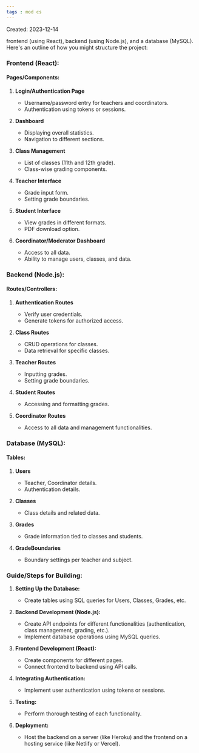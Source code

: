 ```yaml
---
tags : mod cs
---
```

Created: 2023-12-14


frontend (using React), backend (using Node.js), and a database (MySQL). Here's an outline of how you might structure the project:

### Frontend (React):

#### Pages/Components:

1. **Login/Authentication Page**
    
    - Username/password entry for teachers and coordinators.
    - Authentication using tokens or sessions.
2. **Dashboard**
    
    - Displaying overall statistics.
    - Navigation to different sections.
3. **Class Management**
    
    - List of classes (11th and 12th grade).
    - Class-wise grading components.
4. **Teacher Interface**
    
    - Grade input form.
    - Setting grade boundaries.
5. **Student Interface**
    
    - View grades in different formats.
    - PDF download option.
6. **Coordinator/Moderator Dashboard**
    
    - Access to all data.
    - Ability to manage users, classes, and data.

### Backend (Node.js):

#### Routes/Controllers:

1. **Authentication Routes**
    
    - Verify user credentials.
    - Generate tokens for authorized access.
2. **Class Routes**
    
    - CRUD operations for classes.
    - Data retrieval for specific classes.
3. **Teacher Routes**
    
    - Inputting grades.
    - Setting grade boundaries.
4. **Student Routes**
    
    - Accessing and formatting grades.
5. **Coordinator Routes**
    
    - Access to all data and management functionalities.

### Database (MySQL):

#### Tables:

1. **Users**
    
    - Teacher, Coordinator details.
    - Authentication details.
2. **Classes**
    
    - Class details and related data.
3. **Grades**
    
    - Grade information tied to classes and students.
4. **GradeBoundaries**
    
    - Boundary settings per teacher and subject.

### Guide/Steps for Building:

1. **Setting Up the Database:**
    
    - Create tables using SQL queries for Users, Classes, Grades, etc.
2. **Backend Development (Node.js):**
    
    - Create API endpoints for different functionalities (authentication, class management, grading, etc.).
    - Implement database operations using MySQL queries.
3. **Frontend Development (React):**
    
    - Create components for different pages.
    - Connect frontend to backend using API calls.
4. **Integrating Authentication:**
    
    - Implement user authentication using tokens or sessions.
5. **Testing:**
    
    - Perform thorough testing of each functionality.
6. **Deployment:**
    
    - Host the backend on a server (like Heroku) and the frontend on a hosting service (like Netlify or Vercel).